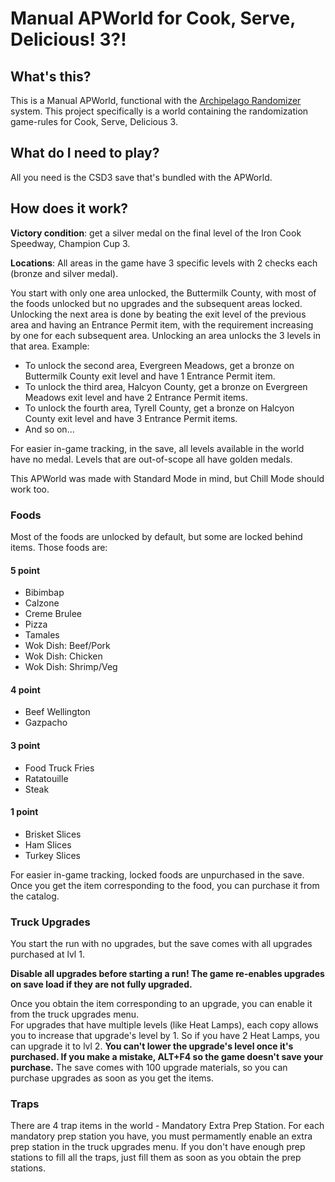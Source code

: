 # Manual APWorld for Cook, Serve, Delicious! 3?!

## What's this?
This is a Manual APWorld, functional with the [Archipelago Randomizer](https://archipelago.gg/) system. This project specifically is a world containing the randomization game-rules for Cook, Serve, Delicious 3.

## What do I need to play?
All you need is the CSD3 save that's bundled with the APWorld.

## How does it work?
**Victory condition**: get a silver medal on the final level of the Iron Cook Speedway, Champion Cup 3.

**Locations**: All areas in the game have 3 specific levels with 2 checks each (bronze and silver medal).

You start with only one area unlocked, the Buttermilk County, with most of the foods unlocked but no upgrades and the subsequent areas locked.
Unlocking the next area is done by beating the exit level of the previous area and having an Entrance Permit item, with the requirement increasing by one for each subsequent area. 
Unlocking an area unlocks the 3 levels in that area.
Example:
- To unlock the second area, Evergreen Meadows, get a bronze on Buttermilk County exit level and have 1 Entrance Permit item.
- To unlock the third area, Halcyon County, get a bronze on Evergreen Meadows exit level and have 2 Entrance Permit items.
- To unlock the fourth area, Tyrell County, get a bronze on Halcyon County exit level and have 3 Entrance Permit items.
- And so on...

For easier in-game tracking, in the save, all levels available in the world have no medal. Levels that are out-of-scope all have golden medals.

This APWorld was made with Standard Mode in mind, but Chill Mode should work too.

### Foods
Most of the foods are unlocked by default, but some are locked behind items. Those foods are:

#### 5 point
- Bibimbap
- Calzone
- Creme Brulee
- Pizza
- Tamales
- Wok Dish: Beef/Pork
- Wok Dish: Chicken
- Wok Dish: Shrimp/Veg
#### 4 point
- Beef Wellington
- Gazpacho
#### 3 point
- Food Truck Fries
- Ratatouille
- Steak
#### 1 point
- Brisket Slices
- Ham Slices
- Turkey Slices

For easier in-game tracking, locked foods are unpurchased in the save. Once you get the item corresponding to the food, you can purchase it from the catalog.

### Truck Upgrades
You start the run with no upgrades, but the save comes with all upgrades purchased at lvl 1.

**Disable all upgrades before starting a run! The game re-enables upgrades on save load if they are not fully upgraded.**

Once you obtain the item corresponding to an upgrade, you can enable it from the truck upgrades menu.  
For upgrades that have multiple levels (like Heat Lamps), each copy allows you to increase that upgrade's level by 1. So if you have 2 Heat Lamps, you can upgrade it to lvl 2. **You can't lower the upgrade's level once it's purchased. If you make a mistake, ALT+F4 so the game doesn't save your purchase.** 
The save comes with 100 upgrade materials, so you can purchase upgrades as soon as you get the items.

### Traps
There are 4 trap items in the world - Mandatory Extra Prep Station.
For each mandatory prep station you have, you must permamently enable an extra prep station in the truck upgrades menu.
If you don't have enough prep stations to fill all the traps, just fill them as soon as you obtain the prep stations.